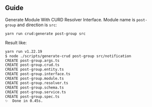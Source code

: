 ## Guide

Generate Module With CURD Resolver Interface. Module name is `post-group` and
direction is `src`:

`yarn run crud:generate post-group src`

Result like:

```sh
yarn run v1.22.19
$ node ./scripts/generate-crud post-group src/notification
CREATE post-group.args.ts
CREATE post-group.crud.ts
CREATE post-group.entity.ts
CREATE post-group.interface.ts
CREATE post-group.module.ts
CREATE post-group.resolver.ts
CREATE post-group.schema.ts
CREATE post-group.service.ts
CREATE post-group.spec.ts
✨  Done in 0.45s.
```
